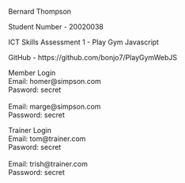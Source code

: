 <p>Bernard Thompson<p>

<p>Student Number - 20020038</p>

<p>ICT Skills Assessment 1 - Play Gym Javascript</p>

<p>GitHub - https://github.com/bonjo7/PlayGymWebJS</p>

<p>Member Login</br>
Email: homer@simpson.com</br>
Pasword: secret</br></br>
Email: marge@simpson.com</br>
Password: secret</p>

<p>Trainer Login</br>
Email: tom@trainer.com</br>
Pasword: secret</br></br>
Email: trish@trainer.com</br>
Password: secret</p>